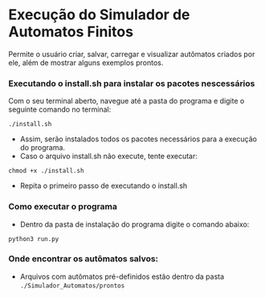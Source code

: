 # Execução do Simulador de Automatos Finitos

Permite o usuário criar, salvar, carregar e visualizar autômatos criados por ele, além de mostrar alguns exemplos prontos.

### Executando o install.sh para instalar os pacotes nescessários
Com o seu terminal aberto, navegue até a pasta do programa e digite o seguinte comando no terminal:

```         
./install.sh
```

-   Assim, serão instalados todos os pacotes necessários para a execução do programa.
-   Caso o arquivo install.sh não execute, tente executar:

```         
chmod +x ./install.sh
```
-   Repita o primeiro passo de executando o install.sh
### Como executar o programa

-   Dentro da pasta de instalação do programa digite o comando abaixo:
```         
python3 run.py
```

### Onde encontrar os autômatos salvos:
-   Arquivos com autômatos pré-definidos estão dentro da pasta `./Simulador_Automatos/prontos`


